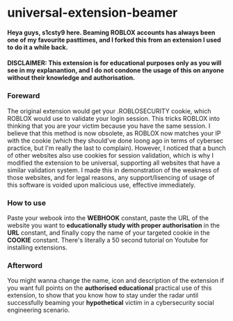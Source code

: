# universal-extension-beamer
#### Heya guys, s1csty9 here. Beaming ROBLOX accounts has always been one of my favourite pasttimes, and I forked this from an extension I used to do it a while back.

#### DISCLAIMER: This extension is for educational purposes only as you will see in my explanantion, and I do not condone the usage of this on anyone without their knowledge and authorisation.

### Foreward
The original extension would get your .ROBLOSECURITY cookie, which ROBLOX would use to validate your login session. This tricks ROBLOX into thinking that you are your victim because you have the same session. I believe that this method is now obsolete, as ROBLOX now matches your IP with the cookie (which they should've done loong ago in terms of cybersec practice, but I'm really the last to complain). However, I noticed that a bunch of other websites also use cookies for session validation, which is why I modified the extension to be universal, supporting all websites that have a similar validation system. I made this in demonstration of the weakness of those websites, and for legal reasons, any support/lisencing of usage of this software is voided upon malicious use, effective immediately.

### How to use
Paste your webook into the <strong>WEBHOOK</strong> constant, paste the URL of the website you want to <strong>educationally study with proper authorisation</strong> in the <strong>URL</strong> constant, and finally copy the name of your targeted cookie in the <strong>COOKIE</strong> constant. There's literally a 50 second tutorial on Youtube for installing extensions.

### Afterword
You might wanna change the name, icon and description of the extension if you want full points on the <strong>authorised educational</strong> practical use of this extension, to show that you know how to stay under the radar until successfully beaming your <strong>hypothetical</strong> victim in a cybersecurity social engineering scenario.
